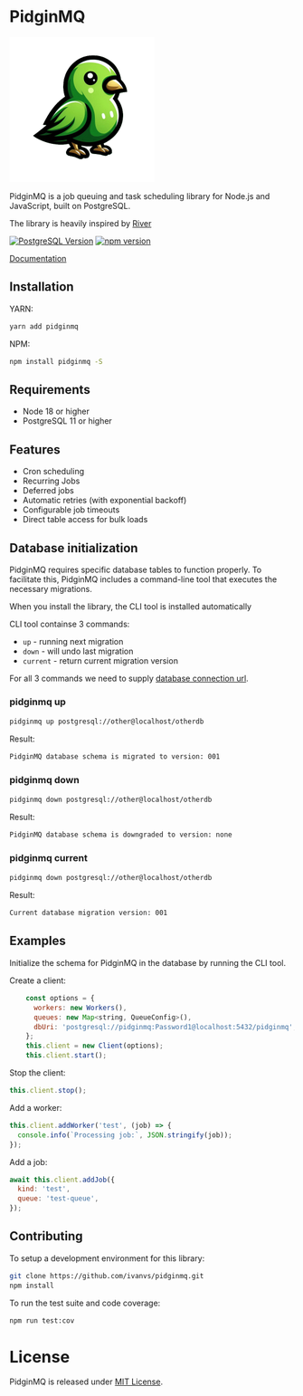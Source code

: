 # PidginMQ

![PidginMQ](/images/pidginmq.png)

PidginMQ is a job queuing and task scheduling library for Node.js and JavaScript, built on PostgreSQL.

The library is heavily inspired by [River](https://riverqueue.com/)

[![PostgreSQL Version](https://img.shields.io/badge/PostgreSQL-11+-blue.svg?maxAge=2592000)](http://www.postgresql.org)
[![npm version](https://badge.fury.io/js/pidginmq.svg)](https://badge.fury.io/js/pidginmq)

[Documentation](https://pidginmq.com)

## Installation

YARN:

```bash
yarn add pidginmq
```

NPM:

```bash
npm install pidginmq -S
```

## Requirements

- Node 18 or higher
- PostgreSQL 11 or higher

## Features

- Cron scheduling
- Recurring Jobs
- Deferred jobs
- Automatic retries (with exponential backoff)
- Configurable job timeouts
- Direct table access for bulk loads

## Database initialization

PidginMQ requires specific database tables to function properly. To facilitate this, PidginMQ includes a command-line tool that executes the necessary migrations.

When you install the library, the CLI tool is installed automatically

CLI tool containse 3 commands:

- `up` - running next migration
- `down` - will undo last migration
- `current` - return current migration version

For all 3 commands we need to supply [database connection url](https://www.postgresql.org/docs/current/libpq-connect.html#LIBPQ-CONNSTRING-URIS).

### pidginmq up

```bash
pidginmq up postgresql://other@localhost/otherdb
```

Result:

```bash
PidginMQ database schema is migrated to version: 001
```

### pidginmq down

```bash
pidginmq down postgresql://other@localhost/otherdb
```

Result:

```bash
PidginMQ database schema is downgraded to version: none
```

### pidginmq current

```bash
pidginmq down postgresql://other@localhost/otherdb
```

Result:

```bash
Current database migration version: 001
```

## Examples

Initialize the schema for PidginMQ in the database by running the CLI tool.

Create a client:

```js
    const options = {
      workers: new Workers(),
      queues: new Map<string, QueueConfig>(),
      dbUri: 'postgresql://pidginmq:Password1@localhost:5432/pidginmq',
    };
    this.client = new Client(options);
    this.client.start();
```

Stop the client:

```js
this.client.stop();
```

Add a worker:

```js
this.client.addWorker('test', (job) => {
  console.info(`Processing job:`, JSON.stringify(job));
});
```

Add a job:

```js
await this.client.addJob({
  kind: 'test',
  queue: 'test-queue',
});
```

## Contributing

To setup a development environment for this library:

```bash
git clone https://github.com/ivanvs/pidginmq.git
npm install
```

To run the test suite and code coverage:

```bash
npm run test:cov
```

# License

PidginMQ is released under [MIT License](https://opensource.org/licenses/MIT).
